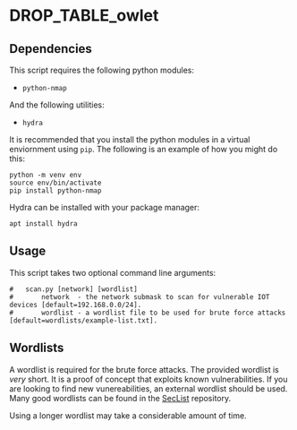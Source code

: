 # DROP_TABLE_owlet

## Dependencies
This script requires the following python modules: 
- `python-nmap`

And the following utilities:
- `hydra`

It is recommended that you install the python modules in a virtual enviornment using `pip`. The following is an example of how you might do this:
```
python -m venv env
source env/bin/activate
pip install python-nmap
```

Hydra can be installed with your package manager:
```
apt install hydra
```

## Usage
This script takes two optional command line arguments:

```
#   scan.py [network] [wordlist]
#       network  - the network submask to scan for vulnerable IOT devices [default=192.168.0.0/24].
#       wordlist - a wordlist file to be used for brute force attacks [default=wordlists/example-list.txt].
```

## Wordlists
A wordlist is required for the brute force attacks. The provided wordlist is *very* short. It is a proof of concept that exploits known vulnerabilities. If you are looking to find new vunereabilities, an external wordlist should be used. Many good wordlists can be found in the [SecList](https://github.com/danielmiessler/SecLists) repository.

Using a longer wordlist may take a considerable amount of time.